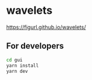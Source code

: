 # wavelets

https://figurl.github.io/wavelets/

## For developers

```bash
cd gui
yarn install
yarn dev
```